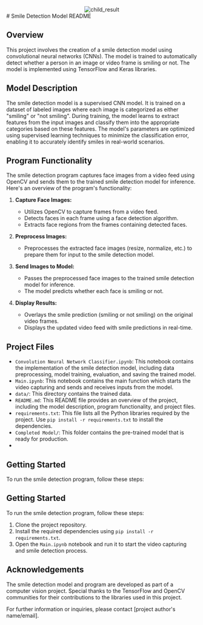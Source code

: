 <div style="text-align:center">
    <img src="https://github.com/OmarGaafar1/Instant-Smile-Detection/assets/92587188/42f633bb-7eb0-4bcb-a8c9-d1f8a9e4007f" alt="child_result">
</div>
# Smile Detection Model README

## Overview

This project involves the creation of a smile detection model using convolutional neural networks (CNNs). The model is trained to automatically detect whether a person in an image or video frame is smiling or not. The model is implemented using TensorFlow and Keras libraries.

## Model Description

The smile detection model is a supervised CNN model. It is trained on a dataset of labeled images where each image is categorized as either "smiling" or "not smiling". During training, the model learns to extract features from the input images and classify them into the appropriate categories based on these features. The model's parameters are optimized using supervised learning techniques to minimize the classification error, enabling it to accurately identify smiles in real-world scenarios.

## Program Functionality

The smile detection program captures face images from a video feed using OpenCV and sends them to the trained smile detection model for inference. Here's an overview of the program's functionality:

1. **Capture Face Images:** 
   - Utilizes OpenCV to capture frames from a video feed.
   - Detects faces in each frame using a face detection algorithm.
   - Extracts face regions from the frames containing detected faces.

2. **Preprocess Images:** 
   - Preprocesses the extracted face images (resize, normalize, etc.) to prepare them for input to the smile detection model.

3. **Send Images to Model:** 
   - Passes the preprocessed face images to the trained smile detection model for inference.
   - The model predicts whether each face is smiling or not.

4. **Display Results:** 
   - Overlays the smile prediction (smiling or not smiling) on the original video frames.
   - Displays the updated video feed with smile predictions in real-time.

## Project Files

- `Convolution Neural Network Classifier.ipynb`: This notebook contains the implementation of the smile detection model, including data preprocessing, model training, evaluation, and saving the trained model.
- `Main.ipynb`: This notebook contains the main function which starts the video capturing and sends and receives inputs from the model.
- `data/`: This directory contains the trained data.
- `README.md`: This README file provides an overview of the project, including the model description, program functionality, and project files.
- `requirements.txt`: This file lists all the Python libraries required by the project. Use `pip install -r requirements.txt` to install the dependencies.
- `Completed Model/`: This folder contains the pre-trained model that is ready for production.
- 
## Getting Started

To run the smile detection program, follow these steps:

## Getting Started

To run the smile detection program, follow these steps:

1. Clone the project repository.
2. Install the required dependencies using `pip install -r requirements.txt`.
3. Open the `Main.ipynb` notebook and run it to start the video capturing and smile detection process.



## Acknowledgements

The smile detection model and program are developed as part of a computer vision project. Special thanks to the TensorFlow and OpenCV communities for their contributions to the libraries used in this project.

For further information or inquiries, please contact [project author's name/email].

